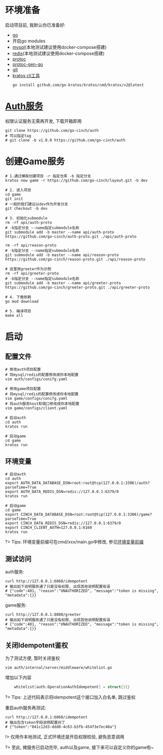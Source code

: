 # 环境准备


启动项目前, 我默认你已准备好: 
- [go](https://golang.org/dl/)
- 开启go modules
- [mysql](https://www.mysql.com)(本地测试建议使用docker-compose搭建)
- [redis](https://redis.io)(本地测试建议使用docker-compose搭建)
- [protoc](https://github.com/protocolbuffers/protobuf)
- [protoc-gen-go](https://github.com/protocolbuffers/protobuf-go)
- [git](https://git-scm.com)
- [kratos cli工具](https://go-kratos.dev/docs/getting-started/usage)
    ```
    go install github.com/go-kratos/kratos/cmd/kratos/v2@latest
    ```


# [Auth服务](https://github.com/go-cinch/auth)


权限认证服务无需再开发, 下载开箱即用

```
git clone https://github.com/go-cinch/auth
# 可以指定tag
# git clone -b v1.0.0 https://github.com/go-cinch/auth
```


# 创建Game服务


```
# 1.通过模板创建项目 -r 指定仓库 -b 指定分支
kratos new game -r https://github.com/go-cinch/layout.git -b dev

# 2. 进入项目
cd game
git init
# 一般的我们建议以dev作为开发分支
git checkout -b dev

# 3. 初始化submodule
rm -rf api/auth-proto
# -b指定分支 --name指定submodule名称
git submodule add -b master --name api/auth-proto https://github.com/go-cinch/auth-proto.git ./api/auth-proto

rm -rf api/reason-proto
# -b指定分支 --name指定submodule名称
git submodule add -b master --name api/reason-proto https://github.com/go-cinch/reason-proto.git ./api/reason-proto

# 这里用greeter作为示例
rm -rf api/greeter-proto
# -b指定分支 --name指定submodule名称
git submodule add -b master --name api/greeter-proto https://github.com/go-cinch/greeter-proto.git ./api/greeter-proto

# 4. 下载依赖
go mod download

# 5. 编译项目
make all
```


# 启动


## 配置文件


```
# 修改auth项目配置
# 将mysql/redis的配置修改成你本地配置
vim auth/configs/conifg.yaml

# 修改game项目配置
# 将mysql/redis的配置修改成你本地配置
vim game/configs/conifg.yaml
# 将auth服务host和端口修改成你本地配置
vim game/configs/client.yaml

# 启动auth
cd auth
kratos run

# 启动game
cd game
kratos run
```


## 环境变量


```
# 启动auth
cd auth
export AUTH_DATA_DATABASE_DSN=root:root@tcp(127.0.0.1:3306)/auth?parseTime=True
export AUTH_DATA_REDIS_DSN=redis://127.0.0.1:6379/0
kratos run

# 启动game
cd game
export CINCH_DATA_DATABASE_DSN=root:root@tcp(127.0.0.1:3306)/game?parseTime=True
export CINCH_DATA_REDIS_DSN=redis://127.0.0.1:6379/0
export CINCH_CLIENT_AUTH=127.0.0.1:6160
kratos run
```

?> Tips: 环境变量前缀可在cmd/xxx/main.go中修改, 参见[环境变量前缀](/base.0.config?id=环境变量前缀)


## 测试访问


auth服务: 
```
curl http://127.0.0.1:6060/idempotent
# 输出如下说明服务通了只是没有权限, 出现其他说明配置有误
# {"code":401, "reason":"UNAUTHORIZED", "message":"token is missing", "metadata":{}}
```

game服务: 
```
curl http://127.0.0.1:8080/greeter
# 输出如下说明服务通了只是没有权限, 出现其他说明配置有误
# {"code":401, "reason":"UNAUTHORIZED", "message":"token is missing", "metadata":{}}
```

## 关闭Idempotent鉴权

为了测试方便, 暂时关闭鉴权
```
vim auth/internal/server/middleware/whitelist.go
```

增加以下内容
```go
	whitelist[auth.OperationAuthIdempotent] = struct{}{}
```

?> Tips: 上述代码表示将idempotent这个接口加入白名单, 跳过鉴权


重启auth服务再测试:
```
curl http://127.0.0.1:6060/idempotent
# 输出包含token字段说明配置对了
# {"token":"041c12d3-ddd0-4c63-b3fb-454f3e7ec40a"}
```

!> 仅用作本地测试, 正式环境还是开启权限校验, 避免恶意调用


?> 至此, 微服务已启动完毕, auth以及game, 接下来可以自定义你的game啦~
